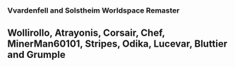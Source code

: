 ### Vvardenfell and Solstheim Worldspace Remaster

## Wollirollo, Atrayonis, Corsair, Chef, MinerMan60101, Stripes, Odika, Lucevar, Bluttier and Grumple

